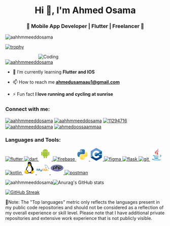 <h1 align="center">Hi 👋, I'm Ahmed Osama</h1>
<h3 align="center">📱 Mobile App Developer | Flutter | Freelancer 🚀</h3>

<p align="left"> <img src="https://komarev.com/ghpvc/?username=aahhmmeeddosama&label=Profile%20views&color=0e75b6&style=flat" alt="aahhmmeeddosama" /> </p>

[![trophy](https://github-profile-trophy.vercel.app/?username=aahhmmeeddosama&theme=darkhub)](https://github.com/ryo-ma/github-profile-trophy)

<img align="right" alt="Coding" width="400" src="https://user-images.githubusercontent.com/74038190/212749695-a6817c5a-a794-462b-afca-1b5ce7dd5e63.gif">


<p align="left"> <a href="https://twitter.com/aahhmmeeddosama" target="blank"><img src="https://img.shields.io/twitter/follow/aahhmmeeddosama?logo=twitter&style=for-the-badge" alt="aahhmmeeddosama" /></a> </p>

- 🌱 I’m currently learning **Flutter and IOS**

- 📫 How to reach me **ahmedusamaau1@gmail.com**

- ⚡ Fun fact **I love running and cycling at sunrise**

<h3 align="left">Connect with me:</h3>
<p align="left">
<a href="https://twitter.com/aahhmmeeddosama" target="blank"><img align="center" src="https://raw.githubusercontent.com/rahuldkjain/github-profile-readme-generator/master/src/images/icons/Social/twitter.svg" alt="aahhmmeeddosama" height="30" width="40" /></a>
<a href="https://linkedin.com/in/aahhmmeeddosama" target="blank"><img align="center" src="https://raw.githubusercontent.com/rahuldkjain/github-profile-readme-generator/master/src/images/icons/Social/linked-in-alt.svg" alt="aahhmmeeddosama" height="30" width="40" /></a>
<a href="https://stackoverflow.com/users/11294716" target="blank"><img align="center" src="https://raw.githubusercontent.com/rahuldkjain/github-profile-readme-generator/master/src/images/icons/Social/stack-overflow.svg" alt="11294716" height="30" width="40" /></a>
<a href="https://fb.com/aahhmmeeddosama" target="blank"><img align="center" src="https://raw.githubusercontent.com/rahuldkjain/github-profile-readme-generator/master/src/images/icons/Social/facebook.svg" alt="aahhmmeeddosama" height="30" width="40" /></a>
<a href="https://instagram.com/ahmedoossaammaa" target="blank"><img align="center" src="https://raw.githubusercontent.com/rahuldkjain/github-profile-readme-generator/master/src/images/icons/Social/instagram.svg" alt="ahmedoossaammaa" height="30" width="40" /></a>

</p>

<h3 align="left">Languages and Tools:</h3>
<p align="left"> <a href="https://flutter.dev" target="_blank" rel="noreferrer"> <img src="https://www.vectorlogo.zone/logos/flutterio/flutterio-icon.svg" alt="flutter" width="40" height="40"/> </a> <a href="https://dart.dev" target="_blank" rel="noreferrer"> <img src="https://www.vectorlogo.zone/logos/dartlang/dartlang-icon.svg" alt="dart" width="40" height="40"/> </a> <a href="https://developer.android.com" target="_blank" rel="noreferrer"> <img src="https://raw.githubusercontent.com/devicons/devicon/master/icons/android/android-original-wordmark.svg" alt="android" width="40" height="40"/> </a>  <a href="https://firebase.google.com/" target="_blank" rel="noreferrer"> <img src="https://www.vectorlogo.zone/logos/firebase/firebase-icon.svg" alt="firebase" width="40" height="40"/> </a> <a href="https://www.python.org" target="_blank" rel="noreferrer"> <img src="https://raw.githubusercontent.com/devicons/devicon/master/icons/python/python-original.svg" alt="python" width="40" height="40"/> </a> <a href="https://www.w3schools.com/cpp/" target="_blank" rel="noreferrer"> <img src="https://raw.githubusercontent.com/devicons/devicon/master/icons/cplusplus/cplusplus-original.svg" alt="cplusplus" width="40" height="40"/> </a> <a href="https://www.figma.com/" target="_blank" rel="noreferrer"> <img src="https://www.vectorlogo.zone/logos/figma/figma-icon.svg" alt="figma" width="40" height="40"/> </a>  <a href="https://flask.palletsprojects.com/" target="_blank" rel="noreferrer"> <img src="https://www.vectorlogo.zone/logos/pocoo_flask/pocoo_flask-icon.svg" alt="flask" width="40" height="40"/> </a>  <a href="https://git-scm.com/" target="_blank" rel="noreferrer"> <img src="https://www.vectorlogo.zone/logos/git-scm/git-scm-icon.svg" alt="git" width="40" height="40"/> </a> <a href="https://www.java.com" target="_blank" rel="noreferrer"> <img src="https://raw.githubusercontent.com/devicons/devicon/master/icons/java/java-original.svg" alt="java" width="40" height="40"/> </a> <a href="https://kotlinlang.org" target="_blank" rel="noreferrer"> <img src="https://www.vectorlogo.zone/logos/kotlinlang/kotlinlang-icon.svg" alt="kotlin" width="40" height="40"/> </a> <a href="https://www.linux.org/" target="_blank" rel="noreferrer"> <img src="https://raw.githubusercontent.com/devicons/devicon/master/icons/linux/linux-original.svg" alt="linux" width="40" height="40"/> </a> <a href="https://www.mysql.com/" target="_blank" rel="noreferrer"> <img src="https://raw.githubusercontent.com/devicons/devicon/master/icons/mysql/mysql-original-wordmark.svg" alt="mysql" width="40" height="40"/> </a> <a href="https://www.php.net" target="_blank" rel="noreferrer"> <img src="https://raw.githubusercontent.com/devicons/devicon/master/icons/php/php-original.svg" alt="php" width="40" height="40"/> </a> <a href="https://postman.com" target="_blank" rel="noreferrer"> <img src="https://www.vectorlogo.zone/logos/getpostman/getpostman-icon.svg" alt="postman" width="40" height="40"/> </a>  </p>

<p><img align="left" src="https://github-readme-stats.vercel.app/api/top-langs?username=aahhmmeeddosama&show_icons=true&locale=en&layout=compact&theme=transparent&border_radius=50" alt="aahhmmeeddosama" /></p>

![Anurag's GitHub stats](https://github-readme-stats.vercel.app/api?username=aahhmmeeddosama&show_icons=true&theme=transparent&border_radius=50)

[![GitHub Streak](https://github-readme-streak-stats.herokuapp.com?user=aahhmmeeddosama&theme=transparent&border_radius=50&card_width=500&card_height=200)](https://git.io/streak-stats)

🐥Note: The "Top languages" metric only reflects the languages present in my public code repositories and should not be considered as a reflection of my overall experience or skill level. Please note that I have additional private repositories and extensive work experience that is not publicly visible.
